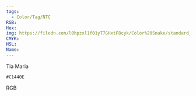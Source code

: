 ```yaml
---
tags:
  - Color/Tag/NTC
RGB:
Hex:
img: https://filedn.com/l0hpzxl1f01yT7GHxtF8cyk/Color%20Snake/standard_csv_to_svg/%23/C1440E.svg
CMYK:
HSL:
Name:
---
```

Tia Maria
```palette
#C1440E
```
RGB
